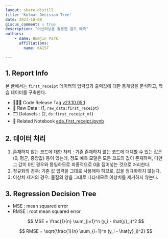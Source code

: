 ```yaml
---
layout: share-distill
title: 'Kolmar Decision Tree'
date: 2023-10-08
giscus_comments : true
description: "머신러닝을 활용한 점도 예측"
authors: 
    - name: Bumjin Park
      affiliations:
        name: KAIST

---
```



## 1. Report Info   

본 글에서는 `first_receipt` 데이터의 입력값과 출력값에 대한 통계량을 분석하고, 학습 데이터를 구축한다. 

* 👨🏻‍💻 Code Release Tag [v23.10.05.1](https://github.com/fxnnxc/kolmar/tree/v23.10.05.1)
* 📂 Raw Data :  (1, `raw_data:first_receipt`)
* 🗂️ Datasets :  (2, `ds:first_receipt_ml`)
* 📌 Related Notebook [eda_first_receipt.ipynb](https://github.com/fxnnxc/kolmar/blob/v23.10.05/notebooks/eda_first_receipt.ipynb)

## 2. 데이터 처리 

1. 존재하지 않는 코드에 대한 처리 : 기존 존재하지 않는 코드에 대체할 수 있는 값은 (0, 평균, 중앙값) 등이 있는데, 정도 예측 모델은 모든 코드의 값이 존재하며, 다만 그 값이 0인 경우와 동일하므로 최종적으로 0을 집어넣는 것으로 처리한다. 
2. 정규화의 경우: 기존 값 입력을 그대로 사용해야 하므로, 값을 정규화하지 않는다. 
3. 이상치 제거의 경우: 물질의 양을 그대로 나타내므로 이상치를 제거하지 않는다. 


## 3. Regression Decision Tree

* MSE : mean squared error 
* RMSE : root mean squared error 

$$ 
MSE = \frac{1}{n} \sum_{i=1}^n (y_i - \hat{y}_i)^2
$$

$$ 
RMSE = \sqrt{\frac{1}{n} \sum_{i=1}^n (y_i - \hat{y}_i)^2}
$$


